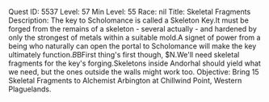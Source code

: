 Quest ID: 5537
Level: 57
Min Level: 55
Race: nil
Title: Skeletal Fragments
Description: The key to Scholomance is called a Skeleton Key.It must be forged from the remains of a skeleton - several actually - and hardened by only the strongest of metals within a suitable mold.A signet of power from a being who naturally can open the portal to Scholomance will make the key ultimately function.$B$BFirst thing's first though, $N.We'll need skeletal fragments for the key's forging.Skeletons inside Andorhal should yield what we need, but the ones outside the walls might work too.
Objective: Bring 15 Skeletal Fragments to Alchemist Arbington at Chillwind Point, Western Plaguelands.
